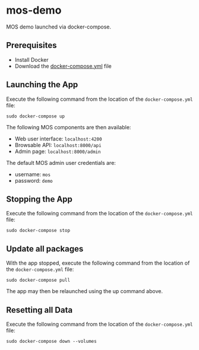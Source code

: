 # mos-demo

MOS demo launched via docker-compose.

## Prerequisites

* Install Docker
* Download the [docker-compose.yml](docker-compose.yml) file

## Launching the App

Execute the following command from the location of the `docker-compose.yml` file:
```
sudo docker-compose up
```

The following MOS components are then available:
* Web user interface: ``localhost:4200``
* Browsable API: ``localhost:8000/api``
* Admin page: ``localhost:8000/admin``

The default MOS admin user credentials are:
* username: ``mos``
* password: ``demo``

## Stopping the App

Execute the following command from the location of the `docker-compose.yml` file:
```
sudo docker-compose stop
```

## Update all packages

With the app stopped, execute the following command from the location of the `docker-compose.yml` file:
```
sudo docker-compose pull
```
The app may then be relaunched using the up command above.	


## Resetting all Data

Execute the following command from the location of the `docker-compose.yml` file:
```
sudo docker-compose down --volumes
```
